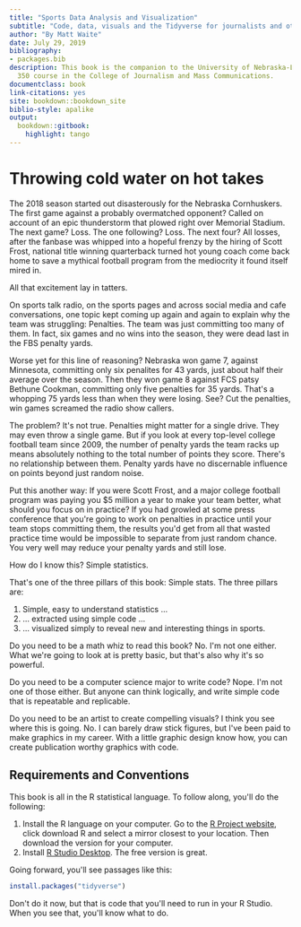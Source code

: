 ```yaml
--- 
title: "Sports Data Analysis and Visualization"
subtitle: "Code, data, visuals and the Tidyverse for journalists and other storytellers"
author: "By Matt Waite"
date: July 29, 2019
bibliography:
- packages.bib
description: This book is the companion to the University of Nebraska-Lincoln's SPMC
  350 course in the College of Journalism and Mass Communications.
documentclass: book
link-citations: yes
site: bookdown::bookdown_site
biblio-style: apalike
output:
  bookdown::gitbook:
    highlight: tango
---
```


# Throwing cold water on hot takes

The 2018 season started out disasterously for the Nebraska Cornhuskers. The first game against a probably overmatched opponent? Called on account of an epic thunderstorm that plowed right over Memorial Stadium. The next game? Loss. The one following? Loss. The next four? All losses, after the fanbase was whipped into a hopeful frenzy by the hiring of Scott Frost, national title winning quarterback turned hot young coach come back home to save a mythical football program from the mediocrity it found itself mired in. 

All that excitement lay in tatters.

On sports talk radio, on the sports pages and across social media and cafe conversations, one topic kept coming up again and again to explain why the team was struggling: Penalties. The team was just committing too many of them. In fact, six games and no wins into the season, they were dead last in the FBS penalty yards.

Worse yet for this line of reasoning? Nebraska won game 7, against Minnesota, committing only six penalites for 43 yards, just about half their average over the season. Then they won game 8 against FCS patsy Bethune Cookman, committing only five penalties for 35 yards. That's a whopping 75 yards less than when they were losing. See? Cut the penalties, win games screamed the radio show callers. 

The problem? It's not true. Penalties might matter for a single drive. They may even throw a single game. But if you look at every top-level college football team since 2009, the number of penalty yards the team racks up means absolutely nothing to the total number of points they score. There's no relationship between them. Penalty yards have no discernable influence on points beyond just random noise. 

Put this another way: If you were Scott Frost, and a major college football program was paying you $5 million a year to make your team better, what should you focus on in practice? If you had growled at some press conference that you're going to work on penalties in practice until your team stops committing them, the results you'd get from all that wasted practice time would be impossible to separate from just random chance. You very well may reduce your penalty yards and still lose. 

How do I know this? Simple statistics. 

That's one of the three pillars of this book: Simple stats. The three pillars are:

1. Simple, easy to understand statistics ... 
2. ... extracted using simple code ...
3.  ... visualized simply to reveal new and interesting things in sports. 

Do you need to be a math whiz to read this book? No. I'm not one either. What we're going to look at is pretty basic, but that's also why it's so powerful. 

Do you need to be a computer science major to write code? Nope. I'm not one of those either. But anyone can think logically, and write simple code that is repeatable and replicable. 

Do you need to be an artist to create compelling visuals? I think you see where this is going. No. I can barely draw stick figures, but I've been paid to make graphics in my career. With a little graphic design know how, you can create publication worthy graphics with code. 

## Requirements and Conventions

This book is all in the R statistical language. To follow along, you'll do the following:

1. Install the R language on your computer. Go to the [R Project website](https://www.r-project.org/), click download R and select a mirror closest to your location. Then download the version for your computer. 
2. Install [R Studio Desktop](https://www.rstudio.com/products/rstudio/#Desktop). The free version is great. 

Going forward, you'll see passages like this:



```r
install.packages("tidyverse")
```

Don't do it now, but that is code that you'll need to run in your R Studio. When you see that, you'll know what to do.


